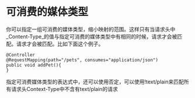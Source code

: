 # 可消费的媒体类型

你可以指定一组可消费的媒体类型，缩小映射的范围。这样只有当请求头中_Content-Type_的值与指定可消费的媒体类型中有相同的时候，请求才会被匹配。请求才会被匹配。比如下面这个例子。



```
@Controller
@RequestMapping(path="/pets", consumes="application/json")
public void addPet(){
}
```

指定可消费媒体类型的表达式中，还可以使用否定，可以使用!text/plain来匹配所有请求头Context-Type中不含有text/plain的请求

